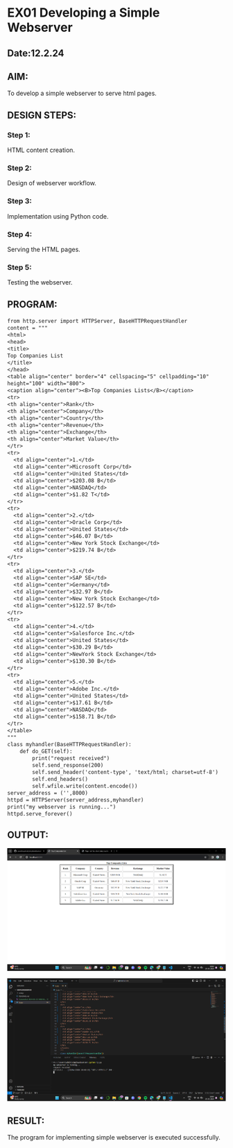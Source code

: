# EX01 Developing a Simple Webserver
## Date:12.2.24

## AIM:
To develop a simple webserver to serve html pages.

## DESIGN STEPS:
### Step 1: 
HTML content creation.

### Step 2:
Design of webserver workflow.

### Step 3:
Implementation using Python code.

### Step 4:
Serving the HTML pages.

### Step 5:
Testing the webserver.

## PROGRAM:
```
from http.server import HTTPServer, BaseHTTPRequestHandler
content = """
<html>
<head>
<title>
Top Companies List
</title>
</head>
<table align="center" border="4" cellspacing="5" cellpadding="10" height="100" width="800">
<caption align="center"><B>Top Companies Lists</B></caption>
<tr>
<th align="center">Rank</th>
<th align="center">Company</th>
<th align="center">Country</th>
<th align="center">Revenue</th>
<th align="center">Exchange</th>
<th align="center">Market Value</th>
</tr>
<tr>
  <td align="center">1.</td>
  <td align="center">Microsoft Corp</td>
  <td align="center">United States</td>
  <td align="center">$203.08 B</td>
  <td align="center">NASDAQ</td>
  <td align="center">$1.82 T</td>
</tr>
<tr>
  <td align="center">2.</td>
  <td align="center">Oracle Corp</td>
  <td align="center">United States</td>
  <td align="center">$46.07 B</td>
  <td align="center">New York Stock Exchange</td>
  <td align="center">$219.74 B</td>
</tr>
<tr>
  <td align="center">3.</td>
  <td align="center">SAP SE</td>
  <td align="center">Germany</td>
  <td align="center">$32.97 B</td>
  <td align="center">New York Stock Exchange</td>
  <td align="center">$122.57 B</td>
</tr>
<tr>
  <td align="center">4.</td>
  <td align="center">Salesforce Inc.</td>
  <td align="center">United States</td>
  <td align="center">$30.29 B</td>
  <td align="center">NewYork Stock Exchange</td>
  <td align="center">$130.30 B</td>
</tr>
<tr>
  <td align="center">5.</td>
  <td align="center">Adobe Inc.</td>
  <td align="center">United States</td>
  <td align="center">$17.61 B</td>
  <td align="center">NASDAQ</td>
  <td align="center">$158.71 B</td>
</tr>
</table>
"""
class myhandler(BaseHTTPRequestHandler):
    def do_GET(self):
        print("request received")
        self.send_response(200)
        self.send_header('content-type', 'text/html; charset=utf-8')
        self.end_headers()
        self.wfile.write(content.encode())
server_address = ('',8000)
httpd = HTTPServer(server_address,myhandler)
print("my webserver is running...")
httpd.serve_forever()
```
## OUTPUT:

![alt text](<Screenshot 2024-03-25 100250.png>)

![alt text](<Screenshot 2024-03-25 100505.png>)

## RESULT:
The program for implementing simple webserver is executed successfully.
